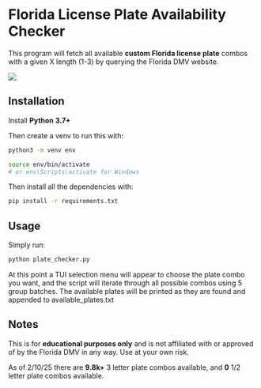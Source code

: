 # Florida License Plate Availability Checker

This program will fetch all available **custom Florida license plate** combos with a given X length (1-3) by querying the Florida DMV website.

![](https://imgur.com/a/iAKji7D.jpg)

## Installation

Install **Python 3.7+**

Then create a venv to run this with:

```sh
python3 -m venv env

source env/bin/activate
# or env\Scripts\activate for Windows
```

Then install all the dependencies with:

```sh
pip install -r requirements.txt
```

## Usage

Simply run:

```sh
python plate_checker.py
```

At this point a TUI selection menu will appear to choose the plate combo you want, and the script will iterate through all possible combos using 5 group batches. The available plates will be printed as they are found and appended to available_plates.txt

## Notes

This is for **educational purposes only** and is not affiliated with or approved of by the Florida DMV in any way. Use at your own risk.

As of 2/10/25 there are **9.8k+** 3 letter plate combos available, and **0** 1/2 letter plate combos available.
